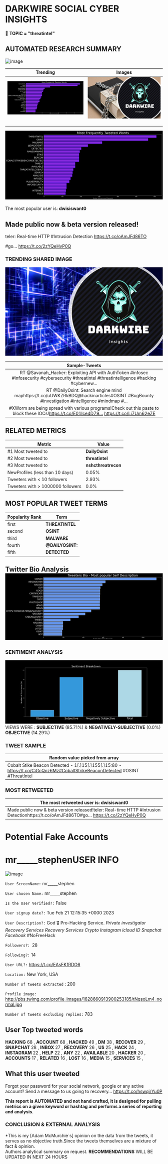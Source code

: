 # DARKWIRE SOCIAL CYBER INSIGHTS 
&#x1F34E; **TOPIC = "threatintel"**

## AUTOMATED RESEARCH SUMMARY
  ![image](darkLogo.png)   

|  Trending  |   Images | 
:-------------------------:|:-------------------------:
|  ![image](assets/threatintel/imageFile1.jpg)     <img width=200/> | ![image](assets/threatintel/imageFile2.jpg) <img width=200/> |   
 
 
![image](assets/threatintel/TWEETS.png)
<br></br>
The most popular user is: **dwisiswant0**  
 

## Made public now &amp; beta version released!

teler: Real-time HTTP #Intrusion Detection
https://t.co/oAmJFd86TO

#go… https://t.co/2zYQeHvP0Q 

  




### TRENDING SHARED IMAGE

![image](assets/threatintel/twitterPostedImage.png)



|                **Sample-Tweets**        |
| :-------------: |
| RT @Savanah_Hacker: Exploiting API with AuthToken #infosec #infosecurity #cybersecurity #threatintel #threatintelligence #hacking #cybernew… |
| RT @DailyOsint: Search engine mind maphttps://t.co/uUWKZRkBDQ@hackinarticles#OSINT #BugBounty #investigation #intelligence #mindmap #… |
| #XWorm are being spread with various programs!Check out this paste to block these IOCs!https://t.co/E01Ice4D79… https://t.co/Li7Um62eZE |

## RELATED METRICS<br>
| Metric | Value |
| ------------- | ------------- |
| #1 Most tweeted to  | **DailyOsint** |
| #2 Most tweeted to  | **threatintel** |
| #3 Most tweeted to  | **nshcthreatrecon** |
| NewProfiles (less than 10 days) | 0.05%  |
| Tweeters with < 10 followers  | 2.93%|
| Tweeters with > 1000000 followers  | 0.0%  |



## MOST POPULAR TWEET TERMS 


| Popularity Rank  | Term |
| ------------- | ------------- |
| first  | **THREATINTEL**  |
| second  | **OSINT**  |
| third  | **MALWARE** |
| fourth  | **@DAILYOSINT:**  |
| fifth  | **DETECTED**  |


## Twitter Bio Analysis![image](assets/threatintel/BIO.png)
### SENTIMENT ANALYSIS
![image](assets/threatintel/sentiment.png)
VIEWS WERE : **SUBJECTIVE**  (85.71%) & **NEGATIVELY-SUBJECTIVE** (0.0%) **OBJECTIVE** (14.29%)

### TWEET SAMPLE 
| Random value picked from array |
| ------------- |
|Cobalt Stike Beacon Detected - 1[.]15[.]155[.]15:80 - https://t.co/CiGcQnz6Mz#CobaltStrikeBeaconDetected #OSINT #ThreatIntel |

### MOST RETWEETED 

| The most retweeted user is: **dwisiswant0**  |
| ------------- |
| Made public now &amp; beta version released!teler: Real-time HTTP #Intrusion Detectionhttps://t.co/oAmJFd86TO#go… https://t.co/2zYQeHvP0Q |

# Potential Fake Accounts
 
# mr_____stephenUSER INFO
![image](http://pbs.twimg.com/profile_images/1628660913900253185/tNqsoLm4_normal.jpg)
 
`User ScreenName:` mr_____stephen 
 
`User chosen Name:` mr_____stephen 
 
`Is the User Verified?:` False 
 
`User signup date?:` Tue Feb 21 12:15:35 +0000 2023 
 
`User Description?:` God 🎖 Pro-Hacking Service. *Private investigator* *Recovery Services* *Recovery Services* *Crypto* *Instagram* *icloud ID* *Snapchat* *Facebook* #NoFreeHack 
 
`Followers?: `28 
 
`Following?:` 14 
 
`User URL?:` https://t.co/EAsFKfRDO6 
 
`Location:` New York, USA 
 
`Number of tweets extracted`  : 200 
 
`Profile image:` http://pbs.twimg.com/profile_images/1628660913900253185/tNqsoLm4_normal.jpg 
 
`Number of tweets excluding replies:` 783 
 

 

 
## User Top tweeted words 
 
**HACKING** 68 , **ACCOUNT** 68 , **HACKED** 49 , **DM** 38 , **RECOVER** 29 , **SNAPCHAT** 28 , **INBOX** 27 , **RECOVERY** 26 , **US** 25 , **HACK** 24 , **INSTAGRAM** 22 , **HELP** 22 , **ANY** 22 , **AVAILABLE** 20 , **HACKER** 20 , **ACCOUNTS** 17 , **RELATED** 16 , **LOST** 16 , **MEDIA** 15 , **SERVICES** 15 , 
 
## What this user tweeted
 
Forgot your password for your social network, google or any active account?  Send a message to us going to recovery… https://t.co/hswqirYu0P
 

<b> This report is AUTOMATED and not hand crafted, it is designed for pulling metrics on a given keyword or hashtag and performs a series of reporting and analysis.</b>  
### CONCLUSION & EXTERNAL ANALYSIS

*This is my [Adam McMurchie`s] opinion on the data from the tweets, it serves as no objective truth.Since the tweets themselves are a mixture of fact & opinion.<br>
Authors analytical summary on request.
**RECOMMENDATIONS** WILL BE UPDATED IN NEXT  24 HOURS <br>